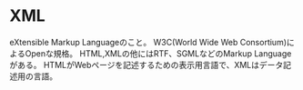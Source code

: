 # XML
eXtensible Markup Languageのこと。
W3C(World Wide Web Consortium)によるOpenな規格。
HTML,XMLの他にはRTF、SGMLなどのMarkup Languageがある。
HTMLがWebページを記述するための表示用言語で、XMLはデータ記述用の言語。